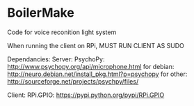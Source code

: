 BoilerMake
==========
Code for voice reconition light system

When running the client on RPi, MUST RUN CLIENT AS SUDO

Dependancies: 
  Server: 
    PsychoPy: http://www.psychopy.org/api/microphone.html 
      for debian: http://neuro.debian.net/install_pkg.html?p=psychopy 
      for other: http://sourceforge.net/projects/psychpy/files/ 
  
  Client: 
    RPi.GPIO: https://pypi.python.org/pypi/RPi.GPIO 
 
